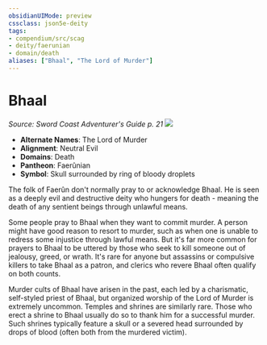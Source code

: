 ```yaml
---
obsidianUIMode: preview
cssclass: json5e-deity
tags:
- compendium/src/scag
- deity/faerunian
- domain/death
aliases: ["Bhaal", "The Lord of Murder"]
---
```

# Bhaal
*Source: Sword Coast Adventurer's Guide p. 21* 
![](/compendium/deities/img/symbol-of-bhaal.jpg#symbol)

- **Alternate Names**: The Lord of Murder
- **Alignment**: Neutral Evil
- **Domains**: Death
- **Pantheon**: Faerûnian
- **Symbol**: Skull surrounded by ring of bloody droplets

The folk of Faerûn don't normally pray to or acknowledge Bhaal. He is seen as a deeply evil and destructive deity who hungers for death - meaning the death of any sentient beings through unlawful means.

Some people pray to Bhaal when they want to commit murder. A person might have good reason to resort to murder, such as when one is unable to redress some injustice through lawful means. But it's far more common for prayers to Bhaal to be uttered by those who seek to kill someone out of jealousy, greed, or wrath. It's rare for anyone but assassins or compulsive killers to take Bhaal as a patron, and clerics who revere Bhaal often qualify on both counts.

Murder cults of Bhaal have arisen in the past, each led by a charismatic, self-styled priest of Bhaal, but organized worship of the Lord of Murder is extremely uncommon. Temples and shrines are similarly rare. Those who erect a shrine to Bhaal usually do so to thank him for a successful murder. Such shrines typically feature a skull or a severed head surrounded by drops of blood (often both from the murdered victim).